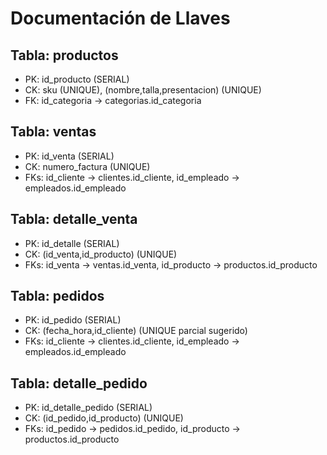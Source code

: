 # Documentación de Llaves

## Tabla: productos
- PK: id_producto (SERIAL)
- CK: sku (UNIQUE), (nombre,talla,presentacion) (UNIQUE)
- FK: id_categoria → categorias.id_categoria

## Tabla: ventas
- PK: id_venta (SERIAL)
- CK: numero_factura (UNIQUE)
- FKs: id_cliente → clientes.id_cliente, id_empleado → empleados.id_empleado

## Tabla: detalle_venta
- PK: id_detalle (SERIAL)
- CK: (id_venta,id_producto) (UNIQUE)
- FKs: id_venta → ventas.id_venta, id_producto → productos.id_producto

## Tabla: pedidos
- PK: id_pedido (SERIAL)
- CK: (fecha_hora,id_cliente) (UNIQUE parcial sugerido)
- FKs: id_cliente → clientes.id_cliente, id_empleado → empleados.id_empleado

## Tabla: detalle_pedido
- PK: id_detalle_pedido (SERIAL)
- CK: (id_pedido,id_producto) (UNIQUE)
- FKs: id_pedido → pedidos.id_pedido, id_producto → productos.id_producto
